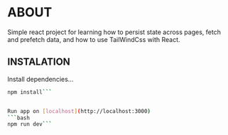 # ABOUT

Simple react project for learning how to persist state across pages, fetch and prefetch data, and how to use TailWindCss with React.

## INSTALATION

Install dependencies...

````bash
npm install```


Run app on [localhost](http://localhost:3000)
```bash
npm run dev```
````
